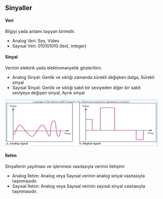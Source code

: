 Sinyaller
-----------

#### Veri
Bilgiyi yada anlamı taşıyan birimdir. 
* Analog Veri: Ses, Video
* Sayısal Veri: 010101010 (text, integer)

#### Sinyal
Verinin elektrik yada elektromanyetik gösterilimi.
* Analog Sinyal: Genlik ve sıklığı zamanda sürekli değişken dalga, Sürekli sinyal
* Sayısal Sinyal: Genlik ve sıklığı sabit bir seviyeden diğer bir sabit seviyeye değişen sinyal, Ayrık sinyal

![](analog-digital-signal.png)

#### İletim
Sinyallerin yayılması ve işlenmesi vasıtasıyla verinin iletişimi
* Analog İletim: Analog veya Sayısal verinin analog sinyal vasıtasıyla taşınmasıdır.
* Sayısal İletim: Analog veya Sayısal verinin sayısal sinyal vasıtasıyla taşınmasıdır.

